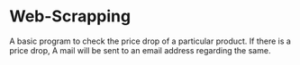 # Web-Scrapping
A basic program to check the price drop of a particular product. If there is a price drop, A mail will be sent to an email address regarding the same. 
